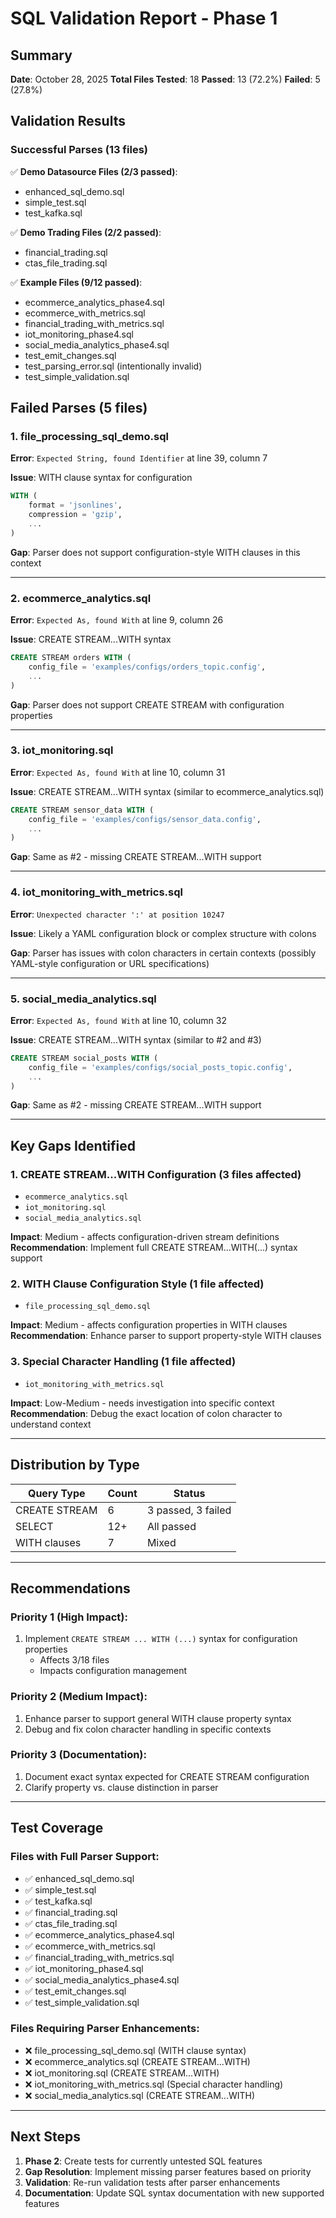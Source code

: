 # SQL Validation Report - Phase 1

## Summary

**Date**: October 28, 2025
**Total Files Tested**: 18
**Passed**: 13 (72.2%)
**Failed**: 5 (27.8%)

## Validation Results

### Successful Parses (13 files)

✅ **Demo Datasource Files (2/3 passed)**:
- enhanced_sql_demo.sql
- simple_test.sql
- test_kafka.sql

✅ **Demo Trading Files (2/2 passed)**:
- financial_trading.sql
- ctas_file_trading.sql

✅ **Example Files (9/12 passed)**:
- ecommerce_analytics_phase4.sql
- ecommerce_with_metrics.sql
- financial_trading_with_metrics.sql
- iot_monitoring_phase4.sql
- social_media_analytics_phase4.sql
- test_emit_changes.sql
- test_parsing_error.sql (intentionally invalid)
- test_simple_validation.sql

## Failed Parses (5 files)

### 1. file_processing_sql_demo.sql
**Error**: `Expected String, found Identifier` at line 39, column 7

**Issue**: WITH clause syntax for configuration
```sql
WITH (
    format = 'jsonlines',
    compression = 'gzip',
    ...
)
```

**Gap**: Parser does not support configuration-style WITH clauses in this context

---

### 2. ecommerce_analytics.sql
**Error**: `Expected As, found With` at line 9, column 26

**Issue**: CREATE STREAM...WITH syntax
```sql
CREATE STREAM orders WITH (
    config_file = 'examples/configs/orders_topic.config',
    ...
)
```

**Gap**: Parser does not support CREATE STREAM with configuration properties

---

### 3. iot_monitoring.sql
**Error**: `Expected As, found With` at line 10, column 31

**Issue**: CREATE STREAM...WITH syntax (similar to ecommerce_analytics.sql)
```sql
CREATE STREAM sensor_data WITH (
    config_file = 'examples/configs/sensor_data.config',
    ...
)
```

**Gap**: Same as #2 - missing CREATE STREAM...WITH support

---

### 4. iot_monitoring_with_metrics.sql
**Error**: `Unexpected character ':' at position 10247`

**Issue**: Likely a YAML configuration block or complex structure with colons

**Gap**: Parser has issues with colon characters in certain contexts (possibly YAML-style configuration or URL specifications)

---

### 5. social_media_analytics.sql
**Error**: `Expected As, found With` at line 10, column 32

**Issue**: CREATE STREAM...WITH syntax (similar to #2 and #3)
```sql
CREATE STREAM social_posts WITH (
    config_file = 'examples/configs/social_posts_topic.config',
    ...
)
```

**Gap**: Same as #2 - missing CREATE STREAM...WITH support

---

## Key Gaps Identified

### 1. CREATE STREAM...WITH Configuration (3 files affected)
- `ecommerce_analytics.sql`
- `iot_monitoring.sql`
- `social_media_analytics.sql`

**Impact**: Medium - affects configuration-driven stream definitions
**Recommendation**: Implement full CREATE STREAM...WITH(...) syntax support

### 2. WITH Clause Configuration Style (1 file affected)
- `file_processing_sql_demo.sql`

**Impact**: Medium - affects configuration properties in WITH clauses
**Recommendation**: Enhance parser to support property-style WITH clauses

### 3. Special Character Handling (1 file affected)
- `iot_monitoring_with_metrics.sql`

**Impact**: Low-Medium - needs investigation into specific context
**Recommendation**: Debug the exact location of colon character to understand context

---

## Distribution by Type

| Query Type | Count | Status |
|-----------|-------|--------|
| CREATE STREAM | 6 | 3 passed, 3 failed |
| SELECT | 12+ | All passed |
| WITH clauses | 7 | Mixed |

---

## Recommendations

### Priority 1 (High Impact):
1. Implement `CREATE STREAM ... WITH (...)` syntax for configuration properties
   - Affects 3/18 files
   - Impacts configuration management

### Priority 2 (Medium Impact):
1. Enhance parser to support general WITH clause property syntax
2. Debug and fix colon character handling in specific contexts

### Priority 3 (Documentation):
1. Document exact syntax expected for CREATE STREAM configuration
2. Clarify property vs. clause distinction in parser

---

## Test Coverage

### Files with Full Parser Support:
- ✅ enhanced_sql_demo.sql
- ✅ simple_test.sql
- ✅ test_kafka.sql
- ✅ financial_trading.sql
- ✅ ctas_file_trading.sql
- ✅ ecommerce_analytics_phase4.sql
- ✅ ecommerce_with_metrics.sql
- ✅ financial_trading_with_metrics.sql
- ✅ iot_monitoring_phase4.sql
- ✅ social_media_analytics_phase4.sql
- ✅ test_emit_changes.sql
- ✅ test_simple_validation.sql

### Files Requiring Parser Enhancements:
- ❌ file_processing_sql_demo.sql (WITH clause syntax)
- ❌ ecommerce_analytics.sql (CREATE STREAM...WITH)
- ❌ iot_monitoring.sql (CREATE STREAM...WITH)
- ❌ iot_monitoring_with_metrics.sql (Special character handling)
- ❌ social_media_analytics.sql (CREATE STREAM...WITH)

---

## Next Steps

1. **Phase 2**: Create tests for currently untested SQL features
2. **Gap Resolution**: Implement missing parser features based on priority
3. **Validation**: Re-run validation tests after parser enhancements
4. **Documentation**: Update SQL syntax documentation with new supported features
